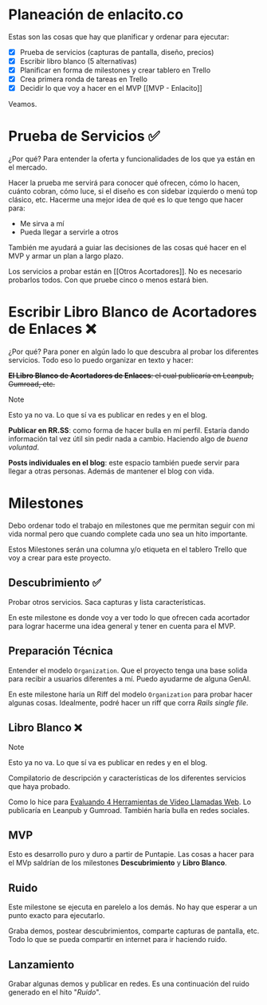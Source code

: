 # Planeación de enlacito.co

Estas son las cosas que hay que planificar y ordenar para ejecutar:

- [x] Prueba de servicios (capturas de pantalla, diseño, precios)
- [x] Escribir libro blanco (5 alternativas)
- [x] Planificar en forma de milestones y crear tablero en Trello
- [x] Crea primera ronda de tareas en Trello
- [x] Decidir lo que voy a hacer en el MVP [[MVP - Enlacito]]

Veamos.

#  Prueba de Servicios ✅

¿Por qué? Para entender la oferta y funcionalidades de los que ya están en el mercado.

Hacer la prueba me servirá para conocer qué ofrecen, cómo lo hacen, cuánto cobran, cómo luce, si el diseño es con sidebar izquierdo o menú top clásico, etc. Hacerme una mejor idea de qué es lo que tengo que hacer para:

- Me sirva a mí
- Pueda llegar a servirle a otros

También me ayudará a guiar las decisiones de las cosas qué hacer en el MVP y armar un plan a largo plazo.

Los servicios a probar están en [[Otros Acortadores]]. No es necesario probarlos todos. Con que pruebe cinco o menos estará bien.

# Escribir Libro Blanco de Acortadores de Enlaces ❌

¿Por qué? Para poner en algún lado lo que descubra al probar los diferentes servicios. Todo eso lo puedo organizar en texto y hacer:

~~**El Libro Blanco de Acortadores de Enlaces**: el cual publicaría en Leanpub, Gumroad, etc.~~

> [!Note]
> Esto ya no va. Lo que sí va es publicar en redes y en el blog.

**Publicar en RR.SS**: como forma de hacer bulla en mí perfil. Estaría dando información tal vez útil sin pedir nada a cambio. Haciendo algo de _buena voluntad_.

**Posts individuales en el blog**: este espacio también puede servir para llegar a otras personas. Además de mantener el blog con vida.

# Milestones

Debo ordenar todo el trabajo en milestones que me permitan seguir con mi vida normal pero que cuando complete cada uno sea un hito importante.

Estos Milestones serán una columna y/o etiqueta en el tablero Trello que voy a crear para este proyecto.

## Descubrimiento ✅

Probar otros servicios. Saca capturas y lista características.

En este milestone es donde voy a ver todo lo que ofrecen cada acortador para lograr hacerme una idea general y tener en cuenta para el MVP.

## Preparación Técnica

Entender el modelo `Organization`. Que el proyecto tenga una base solida para recibir a usuarios diferentes a mí. Puedo ayudarme de alguna GenAI.

En este milestone haría un Riff del modelo `Organization` para probar hacer algunas cosas. Idealmente, podré hacer un riff que corra *Rails single file*.

## Libro Blanco ❌

> [!Note]
> Esto ya no va. Lo que sí va es publicar en redes y en el blog.

Compilatorio de descripción y características de los diferentes servicios que haya probado.

Como lo hice para [Evaluando 4 Herramientas de Vídeo Llamadas Web](https://github.com/devaspros/evaluacion-video-llamada-web). Lo publicaría en Leanpub y Gumroad. También haría bulla en redes sociales.

## MVP

Esto es desarrollo puro y duro a partir de Puntapie. Las cosas a hacer para el MVp saldrían de los milestones **Descubrimiento** y **Libro Blanco**.

## Ruido

Este milestone se ejecuta en parelelo a los demás. No hay que esperar a un punto exacto para ejecutarlo.

Graba demos, postear descubrimientos, comparte capturas de pantalla, etc. Todo lo que se pueda compartir en internet para ir haciendo ruido.

## Lanzamiento

Grabar algunas demos y publicar en redes. Es una continuación del ruido generado en el hito "*Ruido*".
